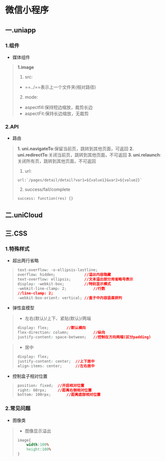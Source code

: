 # 微信小程序

## 一.uniapp

### 1.组件

+ 媒体组件

> **1.image**
>
> 1. src:
>
> + ==../==表示上一个文件夹(相对路径)
>
> 2. mode:
>
> + aspectfill:保持短边缩放，裁剪长边
> + aspectFit:保持长边缩放，无裁剪



### 2.API

+ 路由

> **1. uni.navigateTo**:保留当前页，跳转到其他页面，可返回
> **2. uni.redirectTo**:关闭当前页，跳转到其他页面，不可返回
> **3. uni.relaunch**:关闭所有页，跳转到其他页面，不可返回
>
> 1. url:
>
> ```uniapp
> url:`/pages/detail/detail?var1=${value1}&var2=${value2}`
> ```
>
> 2. success/fail/complete
>
> ```uniapp
> success: function(res) {}
> ```
>

## 二.uniCloud



## 三.CSS

### 1.特殊样式

+ 超出两行省略

> ```css
> text-overflow: -o-ellipsis-lastline;
> overflow: hidden;				//溢出内容隐藏
> text-overflow: ellipsis;		//文本溢出部分用省略号表示
> display: -webkit-box;			//特别显示模式
> -webkit-line-clamp: 2;			//行数
> //line-clamp: 2;					
> -webkit-box-orient: vertical;	//盒子中内容竖直排列
> ```



+ 弹性盒模型

>+ 左右(默认)/上下、紧贴(默认)/两端
>
> ```css
> display: flex;		//默认横向
> flex-direction: column;			//纵向
> justify-content: space-between;	//控制在方向两端(区分padding)
> ```

> + 居中
>
> ```css
> display: flex;
> justify-content: center;	//上下居中
> align-items: center;		//左右居中
> ```



+ 控制盒子相对位置

> ```css
> position: fixed;	//开启相对位置
> right: 60rpx;		//距离右侧相对位置
> bottom: 100rpx;		//距离底部相对位置
> ```
>
> 

### 2.常见问题

+ 图像类

> + 图像显示溢出
>
> ```css
> image{
>     width:100%
>     height:100%
> }
> ```



